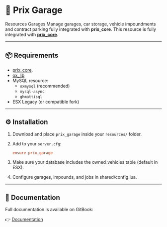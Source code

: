 # 🚗 Prix Garage
Resources Garages Manage garages, car storage, vehicle impoundments and contract parking fully integrated with **prix_core**.
This resource is fully integrated with [**prix_core**](https://prix.gitbook.io/resources/res/core).  

---

## 📦 Requirements
- [prix_core](https://prix.gitbook.io/resources/res/core).  
- [ox_lib](https://overextended.dev/ox_lib)  
- MySQL resource:  
  - `oxmysql` (recommended)  
  - `mysql-async`  
  - `ghmattisql`  
- ESX Legacy (or compatible fork)  

---

## ⚙️ Installation
1. Download and place `prix_garage` inside your `resources/` folder.  
2. Add to your `server.cfg`:  

   ```cfg
   ensure prix_garage

3. Make sure your database includes the owned_vehicles table (default in ESX).
4. Configure garages, impounds, and jobs in shared/config.lua.

---
## 📖 Documentation
Full documentation is available on GitBook:

👉 [Documentation](https://prix.gitbook.io/resources/resources/res/garage)

